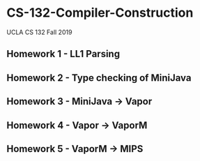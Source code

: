 # CS-132-Compiler-Construction
UCLA CS 132 Fall 2019
## Homework 1 - LL1 Parsing
## Homework 2 - Type checking of MiniJava  
## Homework 3 - MiniJava -> Vapor
## Homework 4 - Vapor -> VaporM
## Homework 5 - VaporM -> MIPS
